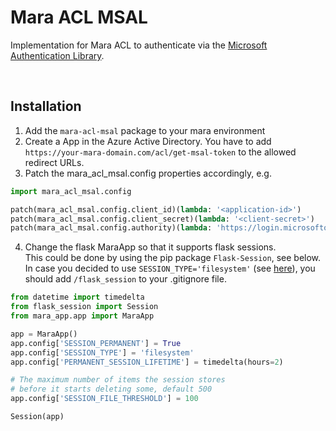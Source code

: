 # Mara ACL MSAL

Implementation for Mara ACL to authenticate via the [Microsoft Authentication Library](https://docs.microsoft.com/en-us/azure/active-directory/develop/msal-overview).

&nbsp;

## Installation

1. Add the `mara-acl-msal` package to your mara environment
2. Create a App in the Azure Active Directory. You have to add `https://your-mara-domain.com/acl/get-msal-token` to the allowed redirect URLs.
3. Patch the mara_acl_msal.config properties accordingly, e.g.
``` python 
import mara_acl_msal.config

patch(mara_acl_msal.config.client_id)(lambda: '<application-id>')
patch(mara_acl_msal.config.client_secret)(lambda: '<client-secret>')
patch(mara_acl_msal.config.authority)(lambda: 'https://login.microsoftonline.com/<tenant-id>')
```
4. Change the flask MaraApp so that it supports flask sessions.<br/>
This could be done by using the pip package `Flask-Session`, see below.<br/>
In case you decided to use `SESSION_TYPE='filesystem'` (see [here](https://flask-session.readthedocs.io/en/latest/#configuration)), you should add `/flask_session` to your .gitignore file.
``` python
from datetime import timedelta
from flask_session import Session
from mara_app.app import MaraApp

app = MaraApp()
app.config['SESSION_PERMANENT'] = True
app.config['SESSION_TYPE'] = 'filesystem'
app.config['PERMANENT_SESSION_LIFETIME'] = timedelta(hours=2)

# The maximum number of items the session stores 
# before it starts deleting some, default 500
app.config['SESSION_FILE_THRESHOLD'] = 100  

Session(app)
```